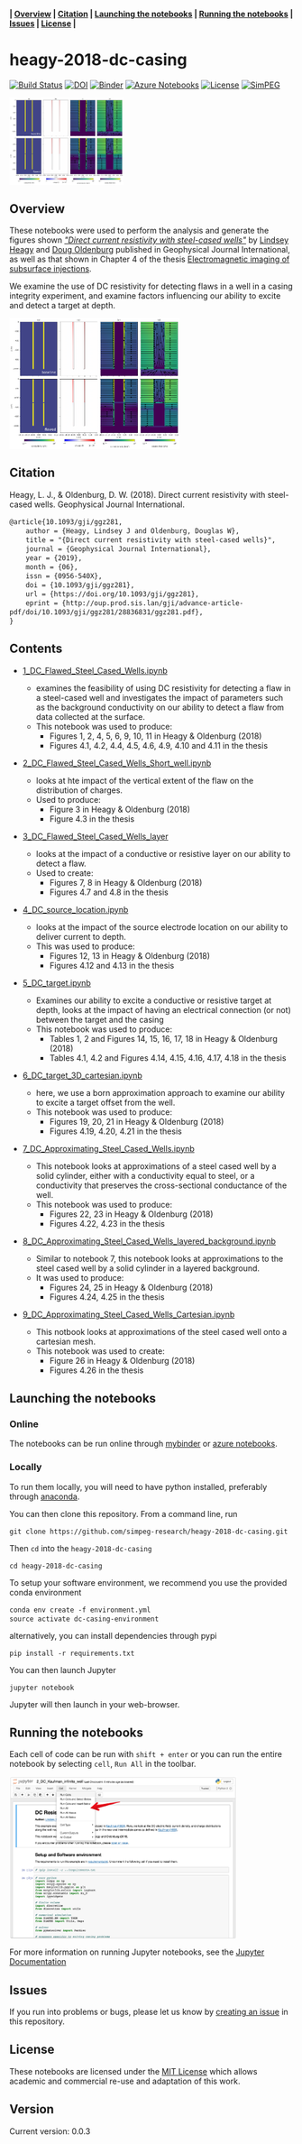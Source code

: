 **| [Overview](#overview) | [Citation](#citation) | [Launching the notebooks](#launching-the-notebooks) | [Running the notebooks](#running-the-notebooks) | [Issues](#issues) | [License](#license) |**

# heagy-2018-dc-casing

[![Build Status](https://travis-ci.org/simpeg-research/heagy-2018-dc-casing.svg?branch=master)](https://travis-ci.org/simpeg-research/heagy-2018-dc-casing)
[![DOI](https://zenodo.org/badge/128833619.svg)](https://zenodo.org/badge/latestdoi/128833619)
[![Binder](https://mybinder.org/badge.svg)](https://mybinder.org/v2/gh/simpeg-research/heagy-2018-dc-casing/master?filepath=index.ipynb)
[![Azure Notebooks](https://notebooks.azure.com/launch.png)](https://notebooks.azure.com/import/gh/simpeg-research/heagy-2018-dc-casing)
[![License](https://img.shields.io/github/license/simpeg-research/heagy-2018-emcyl.svg)](https://github.com/simpeg-research/heagy-2018-emcyl/blob/master/LICENSE)
[![SimPEG](https://img.shields.io/badge/powered%20by-SimPEG-blue.svg)](http://simpeg.xyz)

<img src="figures/casing_integrity_basics.png" width=40% align="middle">

## Overview

These notebooks were used to perform the analysis and generate the figures shown [_"Direct current resistivity with steel-cased wells"_](https://doi.org/10.1093/gji/ggz281) by [Lindsey Heagy](https://github.com/lheagy) and [Doug Oldenburg](https://github.com/dougoldenburg) published in Geophysical Journal International, as well as that shown in Chapter 4 of the thesis [Electromagnetic imaging of subsurface injections](https://open.library.ubc.ca/cIRcle/collections/ubctheses/24/items/1.0374170).

We examine the use of DC resistivity for detecting flaws in a well in a casing integrity experiment, and examine factors influencing our ability to excite and detect a target at depth.

<img src="figures/casing_integrity_basics.png" width=60% align="middle">

## Citation

Heagy, L. J., & Oldenburg, D. W. (2018). Direct current resistivity with steel-cased wells. Geophysical Journal International.

```
@article{10.1093/gji/ggz281,
    author = {Heagy, Lindsey J and Oldenburg, Douglas W},
    title = "{Direct current resistivity with steel-cased wells}",
    journal = {Geophysical Journal International},
    year = {2019},
    month = {06},
    issn = {0956-540X},
    doi = {10.1093/gji/ggz281},
    url = {https://doi.org/10.1093/gji/ggz281},
    eprint = {http://oup.prod.sis.lan/gji/advance-article-pdf/doi/10.1093/gji/ggz281/28836831/ggz281.pdf},
}
```

## Contents

- [1_DC_Flawed_Steel_Cased_Wells.ipynb](notebooks/1_DC_Flawed_Steel_Cased_Wells.ipynb)
    - examines the feasibility of using DC resistivity for detecting a flaw in a steel-cased well and investigates the impact of parameters such as the background conductivity on our ability to detect a flaw from data collected at the surface.
    - This notebook was used to produce:
        - Figures 1, 2, 4, 5, 6, 9, 10, 11 in Heagy & Oldenburg (2018)
        - Figures 4.1, 4.2, 4.4, 4.5, 4.6, 4.9, 4.10 and 4.11 in the thesis

- [2_DC_Flawed_Steel_Cased_Wells_Short_well.ipynb](notebooks/2_DC_Flawed_Steel_Cased_Wells_Short_well.ipynb)
    - looks at hte impact of the vertical extent of the flaw on the distribution of charges.
    - Used to produce:
        - Figure 3 in Heagy & Oldenburg (2018)
        - Figure 4.3 in the thesis

- [3_DC_Flawed_Steel_Cased_Wells_layer](notebooks/3_DC_Flawed_Steel_Cased_Wells_layer)
    - looks at the impact of a conductive or resistive layer on our ability to detect a flaw.
    - Used to create:
        - Figures 7, 8 in Heagy & Oldenburg (2018)
        - Figures 4.7 and 4.8 in the thesis

- [4_DC_source_location.ipynb](notebooks/4_DC_source_location.ipynb)
    - looks at the impact of the source electrode location on our ability to deliver current to depth.
    - This was used to produce:
        - Figures 12, 13 in Heagy & Oldenburg (2018)
        - Figures 4.12 and 4.13 in the thesis

- [5_DC_target.ipynb](notebooks/5_DC_target.ipynb)
    - Examines our ability to excite a conductive or resistive target at depth, looks at the impact of having an electrical connection (or not) between the target and the casing
    - This notebook was used to produce:
        - Tables 1, 2 and Figures 14, 15, 16, 17, 18 in Heagy & Oldenburg (2018)
        - Tables 4.1, 4.2 and Figures 4.14, 4.15, 4.16, 4.17, 4.18 in the thesis

- [6_DC_target_3D_cartesian.ipynb](notebooks/6_DC_target_3D_cartesian.ipynb)
    - here, we use a born approximation approach to examine our ability to excite a target offset from the well.
    - This notebook was used to produce:
        - Figures 19, 20, 21 in Heagy & Oldenburg (2018)
        - Figures 4.19, 4.20, 4.21 in the thesis

- [7_DC_Approximating_Steel_Cased_Wells.ipynb](notebooks/7_DC_Approximating_Steel_Cased_Wells.ipynb)
    - This notebook looks at approximations of a steel cased well by a solid cylinder, either with a conductivity equal to steel, or a conductivity that preserves the cross-sectional conductance of the well.
    - This notebook was used to produce:
        - Figures 22, 23 in Heagy & Oldenburg (2018)
        - Figures 4.22, 4.23 in the thesis

- [8_DC_Approximating_Steel_Cased_Wells_layered_background.ipynb](notebooks/8_DC_Approximating_Steel_Cased_Wells_layered_background.ipynb)
    - Similar to notebook 7, this notebook looks at approximations to the steel cased well by a solid cylinder in a layered background.
    - It was used to produce:
        - Figures 24, 25 in Heagy & Oldenburg (2018)
        - Figures 4.24, 4.25 in the thesis

- [9_DC_Approximating_Steel_Cased_Wells_Cartesian.ipynb](notebooks/9_DC_Approximating_Steel_Cased_Wells_Cartesian.ipynb)
    - This notbook looks at approximations of the steel cased well onto a cartesian mesh.
    - This notebook was used to create:
        - Figure 26 in Heagy & Oldenburg (2018)
        - Figures 4.26 in the thesis



## Launching the notebooks

### Online
The notebooks can be run online through [mybinder](https://mybinder.org/v2/gh/simpeg-research/heagy-2018-dc-casing/master?filepath=index.ipynb) or [azure notebooks](https://notebooks.azure.com/import/gh/simpeg-research/heagy-2018-dc-casing/master).

### Locally
To run them locally, you will need to have python installed, preferably through [anaconda](https://www.anaconda.com/download/).

You can then clone this repository. From a command line, run

```
git clone https://github.com/simpeg-research/heagy-2018-dc-casing.git
```

Then `cd` into the `heagy-2018-dc-casing`

```
cd heagy-2018-dc-casing
```

To setup your software environment, we recommend you use the provided conda environment

```
conda env create -f environment.yml
source activate dc-casing-environment
```

alternatively, you can install dependencies through pypi
```
pip install -r requirements.txt
```

You can then launch Jupyter
```
jupyter notebook
```

Jupyter will then launch in your web-browser.

## Running the notebooks

Each cell of code can be run with `shift + enter` or you can run the entire notebook by selecting `cell`, `Run All` in the toolbar.

<img src="https://raw.githubusercontent.com/simpeg-research/heagy-2018-emcyl/master/figures/cell_run_all.png" width=80% align="middle">

For more information on running Jupyter notebooks, see the [Jupyter Documentation](https://jupyter.readthedocs.io/en/latest/)

## Issues

If you run into problems or bugs, please let us know by [creating an issue](https://github.com/simpeg-research/heagy-2018-dc-casing/issues/new) in this repository.

## License

These notebooks are licensed under the [MIT License](/LICENSE) which allows academic and commercial re-use and adaptation of this work.

## Version

Current version: 0.0.3
